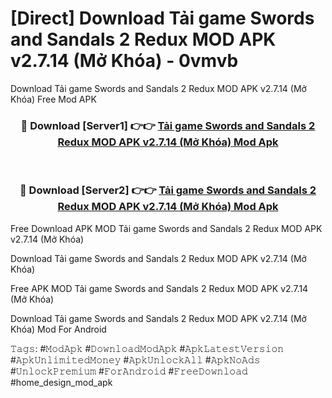 # [Direct] Download Tải game Swords and Sandals 2 Redux MOD APK v2.7.14 (Mở Khóa) - 0vmvb
Download Tải game Swords and Sandals 2 Redux MOD APK v2.7.14 (Mở Khóa) Free Mod APK

<div align="center">
<h3>🔴 Download [Server1] 👉👉 <a href="https://apk-comot.site?title=Tải_game_Swords_and_Sandals_2_Redux_MOD_APK_v2.7.14_(Mở_Khóa)">Tải game Swords and Sandals 2 Redux MOD APK v2.7.14 (Mở Khóa) Mod Apk</a></h3><br>

<h3>🔴 Download [Server2] 👉👉 <a href="https://apk-comot.site?title=Tải_game_Swords_and_Sandals_2_Redux_MOD_APK_v2.7.14_(Mở_Khóa)">Tải game Swords and Sandals 2 Redux MOD APK v2.7.14 (Mở Khóa) Mod Apk</a></h3>
</div>


Free Download APK MOD Tải game Swords and Sandals 2 Redux MOD APK v2.7.14 (Mở Khóa)

Download Tải game Swords and Sandals 2 Redux MOD APK v2.7.14 (Mở Khóa) 

Free APK MOD Tải game Swords and Sandals 2 Redux MOD APK v2.7.14 (Mở Khóa) 

Download Tải game Swords and Sandals 2 Redux MOD APK v2.7.14 (Mở Khóa) Mod For Android

𝚃𝚊𝚐𝚜: #𝙼𝚘𝚍𝙰𝚙𝚔 #𝙳𝚘𝚠𝚗𝚕𝚘𝚊𝚍𝙼𝚘𝚍𝙰𝚙𝚔 #𝙰𝚙𝚔𝙻𝚊𝚝𝚎𝚜𝚝𝚅𝚎𝚛𝚜𝚒𝚘𝚗 #𝙰𝚙𝚔𝚄𝚗𝚕𝚒𝚖𝚒𝚝𝚎𝚍𝙼𝚘𝚗𝚎𝚢 #𝙰𝚙𝚔𝚄𝚗𝚕𝚘𝚌𝚔𝙰𝚕𝚕 #𝙰𝚙𝚔𝙽𝚘𝙰𝚍𝚜 #𝚄𝚗𝚕𝚘𝚌𝚔𝙿𝚛𝚎𝚖𝚒𝚞𝚖 #𝙵𝚘𝚛𝙰𝚗𝚍𝚛𝚘𝚒𝚍 #𝙵𝚛𝚎𝚎𝙳𝚘𝚠𝚗𝚕𝚘𝚊𝚍 #home_design_mod_apk